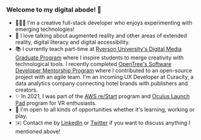 ### Welcome to my digital abode! 👋

- 👩🏻‍💻 I'm a creative full-stack developer who enjoys experimenting with emerging technologies!
- 💬 I love talking about augmented reality and other areas of extended reality, digital literacy and digital accessibility.
- 📚 I currently teach part-time at [Ryerson University's Digital Media Graduate Program](https://www.ryerson.ca/master-digital-media/faculty-staff/eileen-xue/) where I inspire students to merge creativity with technological tools. I recently completed [OpenTree's Software Developer Mentorship Program](https://opentree.education/professional-mentorship-program/) where I contributed to an open-source project with an agile team. I'm an incoming UX Developer at Curacity, a data analytics company connecting hotel brands with publishers and creators.
- ✨ In 2021, I was part of the [AWS re/Start](https://aws.amazon.com/training/restart/) program and [Oculus Launch Pad](https://developer.oculus.com/launch-pad/) program for VR enthusiasts.
- 👀 I'm open to all kinds of opportunities whether it's learning, working or play. 
- ✉️ Contact me by [LinkedIn](https://www.linkedin.com/in/eileenxue/) or [Twitter](https://twitter.com/thelearnaholic) if you want to discuss anything I mentioned above!

<!--
**eileenxue/eileenxue** is a ✨ _special_ ✨ repository because its `README.md` (this file) appears on your GitHub profile.

Here are some ideas to get you started:

- 🔭 I’m currently working on ...
- 🌱 I’m currently learning ...
- 👯 I’m looking to collaborate on ...
- 🤔 I’m looking for help with ...
- 💬 Ask me about ...
- 📫 How to reach me: ...
- 😄 Pronouns: ...
- ⚡ Fun fact: ...
-->
